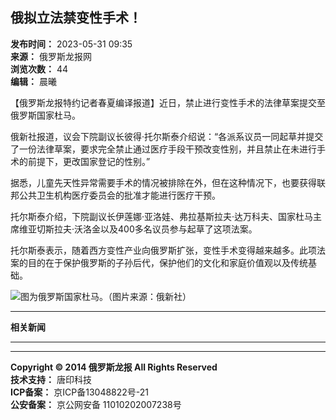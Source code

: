 ## 俄拟立法禁变性手术！

**发布时间：** 2023-05-31 09:35  
**来源：** 俄罗斯龙报网  
**浏览次数：** 44  
**编辑：** 晨曦  

【俄罗斯龙报特约记者春夏编译报道】近日，禁止进行变性手术的法律草案提交至俄罗斯国家杜马。

俄新社报道，议会下院副议长彼得·托尔斯泰介绍说：“各派系议员一同起草并提交了一份法律草案，要求完全禁止通过医疗手段干预改变性别，并且禁止在未进行手术的前提下，更改国家登记的性别。”

据悉，儿童先天性异常需要手术的情况被排除在外，但在这种情况下，也要获得联邦公共卫生机构医疗委员会的批准才能进行医疗干预。

托尔斯泰介绍，下院副议长伊莲娜·亚洛娃、弗拉基斯拉夫·达万科夫、国家杜马主席维亚切斯拉夫·沃洛金以及400多名议员参与起草了这项法案。

托尔斯泰表示，随着西方变性产业向俄罗斯扩张，变性手术变得越来越多。此项法案的目的在于保护俄罗斯的子孙后代，保护他们的文化和家庭价值观以及传统基础。

![图为俄罗斯国家杜马。（图片来源：俄新社）](http://www.dragonnewsru.com/image/2023-05-31/thumb/1113521100115427328.jpg)

---

**相关新闻**

---

---

**Copyright © 2014 俄罗斯龙报 All Rights Reserved**  
**技术支持：** 唐印科技  
**ICP备案：** 京ICP备13048822号-21  
**公安备案：** 京公网安备 11010202007238号  